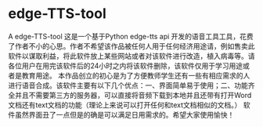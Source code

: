 # edge-TTS-tool
A edge-TTS-tool
这是一个基于Python edge-tts api 开发的语音工具工具，花费了作者不小的心思。作者不希望该作品被任何人用于任何经济用途请，例如售卖此软件以谋取利益，将此软件放上某些网站或者对该软件进行改造，植入病毒等。请各位用户在用完该软件后的24小时之内将该软件删除，该软件仅用于学习用途或者是教育用途。
本作品创立的初心是为了方便教师学生还有一些有相应需求的人进行语音合成。该软件主要有以下几个优点：一、界面简单易于使用；二、功能齐全并且不需要第三方的服务器，可以直接将音频下载到本地并且还带有打开Word文档还有text文档的功能（理论上来说可以打开任何和text文档相似的文档。）
软件虽然界面丑了一点但是的确是可以满足日用需求的。希望大家使用愉快！

